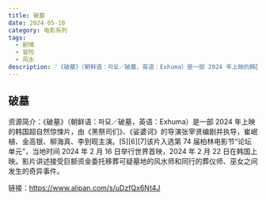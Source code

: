 ```yaml
---
title: 破墓
date: 2024-05-10
category: 电影系列
tags:
  - 剧情
  - 冒险
  - 风水
description: '《破墓》（朝鲜语：파묘／破墓，英语：Exhuma）是一部 2024 年上映的韩国超自然惊悚片，由《黑祭司们》、《娑婆诃》的导演张宰贤编剧并执导，崔岷植、金高银、柳海真、李到𬀪主演。[5][6][7]该片入选第 74 届柏林电影节“论坛单元”，当地时间 2024 年 2 月 16 日举行世界首映，2024 年 2 月 22 日在韩国上映。影片讲述接受巨额资金委托移葬可疑墓地的风水师和同行的葬仪师、巫女之间发生的奇异事件。'
---
```


## 破墓

资源简介：《破墓》（朝鲜语：파묘／破墓，英语：Exhuma）是一部 2024 年上映的韩国超自然惊悚片，由《黑祭司们》、《娑婆诃》的导演张宰贤编剧并执导，崔岷植、金高银、柳海真、李到𬀪主演。[5][6][7]该片入选第 74 届柏林电影节“论坛单元”，当地时间 2024 年 2 月 16 日举行世界首映，2024 年 2 月 22 日在韩国上映。影片讲述接受巨额资金委托移葬可疑墓地的风水师和同行的葬仪师、巫女之间发生的奇异事件。

链接：https://www.alipan.com/s/uDzfQx6Nt4J
